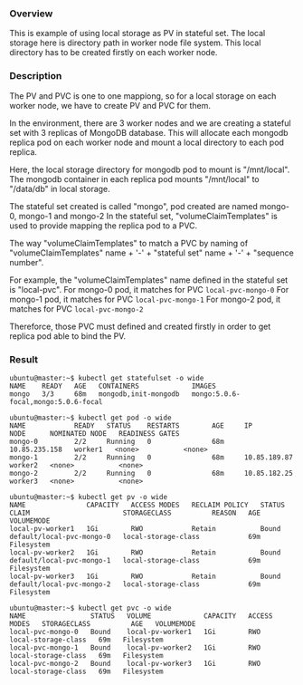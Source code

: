 ### Overview
This is example of using local storage as PV in stateful set.
The local storage here is directory path in worker node file system. 
This local directory has to be created firstly on each worker node.


### Description

The PV and PVC is one to one mappiong, so for a local storage on each worker node, we have to create PV and PVC for them.

In the environment, there are 3 worker nodes and we are creating a stateful set with 3 replicas of MongoDB database.
This will allocate each mongodb replica pod on each worker node and mount a local directory to each pod replica.

Here, the local storage directory for mongodb pod to mount is "/mnt/local".
The mongodb container in each replica pod mounts "/mnt/local" to "/data/db" in local storage.

The stateful set created is called "mongo", pod created are named mongo-0, mongo-1 and mongo-2
In the stateful set, "volumeClaimTemplates" is used to provide mapping the replica pod to a PVC.

The way "volumeClaimTemplates" to match a PVC by naming of "volumeClaimTemplates" name + '-' + "stateful set" name + '-' + "sequence number".

For example, the "volumeClaimTemplates" name defined in the stateful set is "local-pvc".
For mongo-0 pod, it matches for PVC `local-pvc-mongo-0`
For mongo-1 pod, it matches for PVC `local-pvc-mongo-1`
For mongo-2 pod, it matches for PVC `local-pvc-mongo-2`

Thereforce, those PVC must defined and created firstly in order to get replica pod able to bind the PV.


### Result
```
ubuntu@master:~$ kubectl get statefulset -o wide
NAME    READY   AGE   CONTAINERS             IMAGES
mongo   3/3     68m   mongodb,init-mongodb   mongo:5.0.6-focal,mongo:5.0.6-focal

ubuntu@master:~$ kubectl get pod -o wide
NAME            READY   STATUS    RESTARTS        AGE     IP              NODE      NOMINATED NODE   READINESS GATES
mongo-0         2/2     Running   0               68m     10.85.235.158   worker1   <none>           <none>
mongo-1         2/2     Running   0               68m     10.85.189.87    worker2   <none>           <none>
mongo-2         2/2     Running   0               68m     10.85.182.25    worker3   <none>           <none>

ubuntu@master:~$ kubectl get pv -o wide
NAME               CAPACITY   ACCESS MODES   RECLAIM POLICY   STATUS   CLAIM                       STORAGECLASS          REASON   AGE   VOLUMEMODE
local-pv-worker1   1Gi        RWO            Retain           Bound    default/local-pvc-mongo-0   local-storage-class            69m   Filesystem
local-pv-worker2   1Gi        RWO            Retain           Bound    default/local-pvc-mongo-1   local-storage-class            69m   Filesystem
local-pv-worker3   1Gi        RWO            Retain           Bound    default/local-pvc-mongo-2   local-storage-class            69m   Filesystem

ubuntu@master:~$ kubectl get pvc -o wide
NAME                STATUS   VOLUME             CAPACITY   ACCESS MODES   STORAGECLASS          AGE   VOLUMEMODE
local-pvc-mongo-0   Bound    local-pv-worker1   1Gi        RWO            local-storage-class   69m   Filesystem
local-pvc-mongo-1   Bound    local-pv-worker2   1Gi        RWO            local-storage-class   69m   Filesystem
local-pvc-mongo-2   Bound    local-pv-worker3   1Gi        RWO            local-storage-class   69m   Filesystem
```